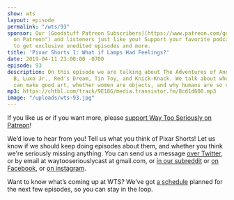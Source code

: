 ```yaml
---
show: wts
layout: episode
permalink: "/wts/93"
sponsor: Our [Goodstuff Patreon Subscribers](https://www.patreon.com/goodstuff "Goodstuff
  on Patreon") and listeners just like you! Support your favorite podcasts directly
  to get exclusive unedited episodes and more.
title: 'Pixar Shorts 1: What if Lamps Had Feelings?'
date: 2019-04-11 23:00:00 -0700
episode: 93
description: On this episode we are talking about The Adventures of André & Wally
  B, Luxo Jr., Red's Dream, Tin Toy, and Knick-Knack. We talk about whether bad people
  can make good art, whether women are objects, and why humans are so creepy.
mp3: https://chtbl.com/track/9E18G/media.transistor.fm/8cd1d608.mp3
image: "/uploads/wts-93.jpg"
---
```


If you like us or if you want more, please [support Way Too Seriously on Patreon](https://www.patreon.com/clockworkscast)!

We’d love to hear from you! Tell us what you think of Pixar Shorts! Let us know if we should keep doing episodes about them, and whether you think we're seriously missing anything. You can send us a message [over Twitter](http://www.twitter.com/wtscast), or by email at waytooseriouslycast at gmail.com, or [in our subreddit](https://www.reddit.com/r/Goodstuff_fm/) or [on Facebook](http://www.facebook.com/wtscast), or [on instagram](https://www.instagram.com/waytooseriously/).

Want to know what’s coming up at WTS? We’ve got [a schedule](https://docs.google.com/document/d/1f6fvTgbzQOCUD_potL6mWClmSC3D2cOBgKz36OwSC68) planned for the next few episodes, so you can stay in the loop.